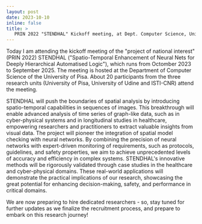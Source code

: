 ```yaml
---
layout: post
date: 2023-10-10
inline: false
title: >
   PRIN 2022 "STENDHAL" Kickoff meeting, at Dept. Computer Science, University of Pisa
---
```

Today I am attending the kickoff meeting of the "project of national interest" (PRIN 2022) STENDHAL ("Spatio-Temporal Enhancement of Neural Nets for Deeply Hierarchical Automatised Logic"), which runs from Octomber 2023 to September 2025. The meeting is hosted at the Department of Computer Science of the University of Pisa.
About 20 participants from the three research units (University of Pisa, University of Udine and ISTI-CNR) attend the meeting. 

STENDHAL will push the boundaries of spatial analysis by introducing spatio-temporal capabilities in sequences of images. This breakthrough will enable advanced analysis of time series of graph-like data, such as in cyber-physical systems and in longitudinal studies in healthcare, empowering researchers and practitioners to extract valuable insights from visual data.
The project will pioneer the integration of spatial model checking with neural networks. By combining the precision of neural networks with expert-driven monitoring of requirements, such as protocols, guidelines, and safety properties, we aim to achieve unprecedented levels of accuracy and efficiency in complex systems.
STENDHAL's innovative methods will be rigorously validated through case studies in the healthcare and cyber-physical domains. These real-world applications will demonstrate the practical implications of our research, showcasing the great potential for enhancing decision-making, safety, and performance in critical domains.

We are now preparing to hire dedicated researchers - so, stay tuned for further updates as we finalize the recruitment process, and prepare to embark on this research journey!
